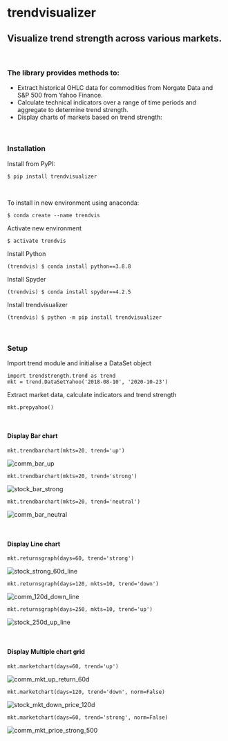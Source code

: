 # trendvisualizer
## Visualize trend strength across various markets.

&nbsp;

### The library provides methods to:
  - Extract historical OHLC data for commodities from Norgate Data and S&P 500 from Yahoo Finance.
  - Calculate technical indicators over a range of time periods and aggregate to determine trend strength. 
  - Display charts of markets based on trend strength:

&nbsp;

### Installation
Install from PyPI:
```
$ pip install trendvisualizer
```


&nbsp;

To install in new environment using anaconda:
```
$ conda create --name trendvis
```
Activate new environment
```
$ activate trendvis
```
Install Python
```
(trendvis) $ conda install python==3.8.8
```
Install Spyder
```
(trendvis) $ conda install spyder==4.2.5
```

Install trendvisualizer
```
(trendvis) $ python -m pip install trendvisualizer
```

&nbsp;

### Setup
Import trend module and initialise a DataSet object

```
import trendstrength.trend as trend
mkt = trend.DataSetYahoo('2018-08-10', '2020-10-23')
```
Extract market data, calculate indicators and trend strength
```
mkt.prepyahoo()
```

&nbsp;

####	Display Bar chart
```
mkt.trendbarchart(mkts=20, trend='up')
```
![comm_bar_up](images/comm_bar_up.png)

```
mkt.trendbarchart(mkts=20, trend='strong')
```
![stock_bar_strong](images/stock_bar_strong.png)

```
mkt.trendbarchart(mkts=20, trend='neutral')
```
![comm_bar_neutral](images/comm_bar_neutral.png)

&nbsp;

####	Display Line chart
```
mkt.returnsgraph(days=60, trend='strong')
```
![stock_strong_60d_line](images/stock_strong_60d_line.png)
```
mkt.returnsgraph(days=120, mkts=10, trend='down')
```
![comm_120d_down_line](images/comm_120d_down_line.png)
```
mkt.returnsgraph(days=250, mkts=10, trend='up')
```
![stock_250d_up_line](images/stock_250d_up_line.png)

&nbsp;

####    Display Multiple chart grid
```
mkt.marketchart(days=60, trend='up')
```
![comm_mkt_up_return_60d](images/comm_mkt_up_return_60.png)
```
mkt.marketchart(days=120, trend='down', norm=False)
```
![stock_mkt_down_price_120d](images/stock_mkt_down_price_120d.png)  
```
mkt.marketchart(days=60, trend='strong', norm=False)
```
![comm_mkt_price_strong_500](images/comm_mkt_price_strong_500.png)  